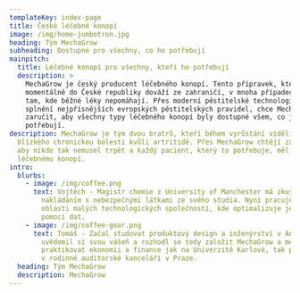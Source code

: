 ```yaml
---
templateKey: index-page
title: České léčebné konopí
image: /img/home-jumbotron.jpg
heading: Tým MechaGrow
subheading: Dostupné pro všechny, co ho potřebují
mainpitch:
  title: Léčebné konopí pro všechny, kteří ho potřebují
  description: >
    MechaGrow je český producent léčebného konopí. Tento přípravek, který se
    momentálně do České republiky dováží ze zahraničí, v mnoha případech pomáhá
    tam, kde běžné léky nepomáhají. Přes moderní pěstitelské technologie a
    splnění nejpřísnějších evropských pěstitelských pravidel, chce MechaGrow
    zaručit, aby všechny typy léčebného konopí byly dostupné všem, co je
    potřebují.
description: MechaGrow je tým dvou bratrů, kteří během vyrůstání viděli trpět
  blízkého chronickou bolestí kvůli artritidě. Přes MechaGrow chtějí zajistit,
  aby nikdo tak nemusel trpět a každý pacient, který to potřebuje, měl přístup k
  léčebnému konopí.
intro:
  blurbs:
    - image: /img/coffee.png
      text: Vojtěch - Magistr chemie z University of Manchester má zkušenosti s
        nakládáním s nebezpečnými látkami ze svého studia. Nyní pracuje v
        oblasti malých technologických společností, kde optimalizuje jejich chod
        pomocí dat.
    - image: /img/coffee-gear.png
      text: Tomáš - Začal studovat produktový design a inženýrství v Anglii, ale
        uvědomil si svou vášeň a rozhodl se tedy založit MechaGrow a mezitím
        praktikovat ekonomii a finance jak na Univerzitě Karlově, tak pomáháním
        v rodinné auditorské kanceláři v Praze.
  heading: Tým MechaGrow
  description: MechaGrow
---
```

